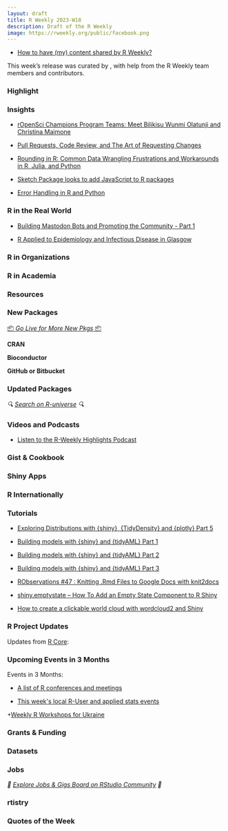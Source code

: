 ```yaml
---
layout: draft
title: R Weekly 2023-W18
description: Draft of the R Weekly
image: https://rweekly.org/public/facebook.png
---
```




+ [How to have (my) content shared by R Weekly?](https://github.com/rweekly/rweekly.org#how-to-have-my-content-shared-by-r-weekly)

This week’s release was curated by [](), with help from the R Weekly team members and contributors.



###  Highlight



### Insights

+ [rOpenSci Champions Program Teams: Meet Bilikisu Wunmi Olatunji and Christina Maimone](https://ropensci.org/blog/2023/04/25/ropensci-champions-program-teams-meet-bilikisu-wunmi-olatunji-and-christina-maimone/)

+ [Pull Requests, Code Review, and The Art of Requesting Changes](https://matthewrkaye.com/posts/series/doing-data-science/2023-04-14-code-review/code-review.html)

+ [Rounding in R: Common Data Wrangling Frustrations and Workarounds in R, Julia, and Python](https://appsilon.com/rounding-issues-in-r-julia-and-python/)

+ [Sketch Package looks to add JavaScript to R packages](https://www.r-consortium.org/blog/2023/04/26/sketch-package-looks-to-add-javascript-to-r-packages)

+ [Error Handling in R and Python](https://towardsdatascience.com/error-handling-in-r-and-python-5a4d60f3fba6)


### R in the Real World

+ [Building Mastodon Bots and Promoting the Community - Part 1](https://cosimameyer.com/post/2023-04-25-building-mastodon-bots-and-promoting-the-community/)

+ [R Applied to Epidemiology and Infectious Disease in Glasgow](https://www.r-consortium.org/blog/2023/04/25/r-applied-to-epidemiology-and-infectious-disease-in-glasgow)

### R in Organizations



### R in Academia



### Resources



### New Packages

<p class="added-hostname"><a href="https://rweekly.org/live" target="_blank" class="externalLink">📦 <i>Go Live for More New Pkgs</i> 📦</a></p>


**CRAN**



**Bioconductor**



**GitHub or Bitbucket**



### Updated Packages

<i>🔍 [Search on R-universe](https://r-universe.dev/search/) 🔍</i>

### Videos and Podcasts

* [Listen to the R-Weekly Highlights Podcast](https://rweekly.fireside.fm/)


### Gist & Cookbook



### Shiny Apps



### R Internationally



### Tutorials

+ [Exploring Distributions with {shiny}, {TidyDensity} and {plotly} Part 5](https://www.spsanderson.com/steveondata/posts/rtip-2023-04-24/index.html)

+ [Building models with {shiny} and {tidyAML} Part 1](https://www.spsanderson.com/steveondata/posts/rtip-2023-04-25/index.html)

+ [Building models with {shiny} and {tidyAML} Part 2](https://www.spsanderson.com/steveondata/posts/rtip-2023-04-26/)

+ [Building models with {shiny} and {tidyAML} Part 3](https://www.spsanderson.com/steveondata/posts/rtip-2023-04-27/)

+ [RObservations #47 : Knitting .Rmd Files to Google Docs with knit2docs](https://bensstats.wordpress.com/2023/04/25/robservations-47-knitting-rmd-files-to-google-docs-with-knit2docs/)

+ [shiny.emptystate – How To Add an Empty State Component to R Shiny](https://appsilon.com/shiny-emptystate-tutorial/)

+ [How to create a clickable world cloud with wordcloud2 and Shiny](https://www.jumpingrivers.com/blog/r-clickable-wordcloud-javascript-shiny/)

<!--<div class="post-more-begin></div><div class="post-more-end"></div>-->

### R Project Updates

Updates from [R Core](http://developer.r-project.org/blosxom.cgi/R-devel/NEWS):


### Upcoming Events in 3 Months

Events in 3 Months:


+ [A list of R conferences and meetings](https://jumpingrivers.github.io/meetingsR/events.html)

+ [This week's local R-User and applied stats events](https://community.rstudio.com/c/irl)

+[Weekly R Workshops for Ukraine](https://sites.google.com/view/dariia-mykhailyshyna/main/r-workshops-for-ukraine)

### Grants & Funding


### Datasets


### Jobs

<i>💼 [Explore Jobs & Gigs Board on RStudio Community](https://community.rstudio.com/c/jobs/) 💼</i>

### rtistry


### Quotes of the Week
